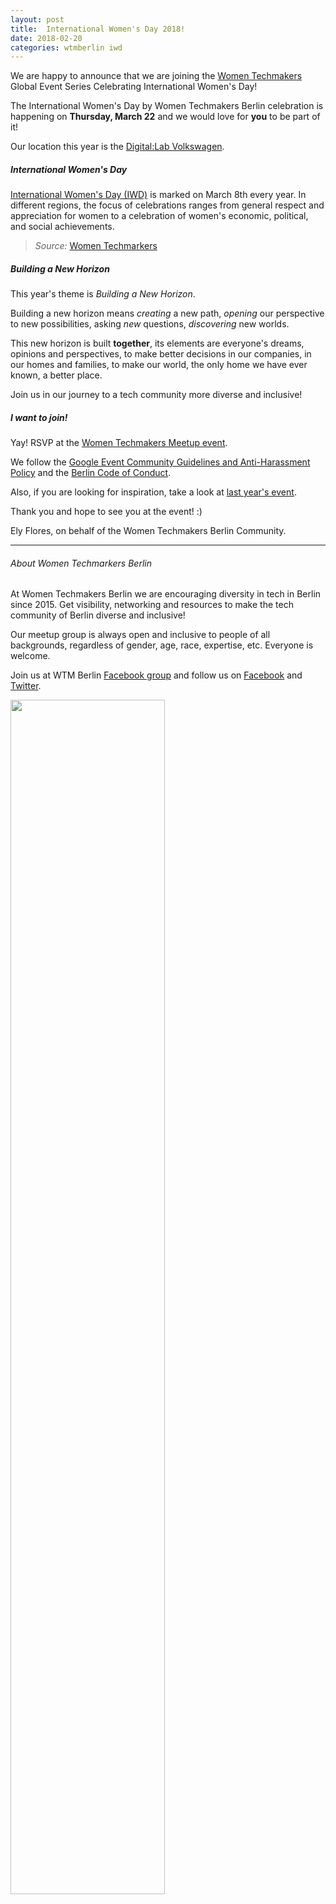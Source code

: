 ```yaml
---
layout: post
title:  International Women's Day 2018! 
date: 2018-02-20
categories: wtmberlin iwd
---
```


We are happy to announce that we are joining the [Women Techmakers](https://www.womentechmakers.com/iwd18) Global Event Series Celebrating International Women's Day!

The International Women's Day by Women Techmakers Berlin celebration is happening on **Thursday, March 22** and we would love for **you** to be part of it!

Our location this year is the [Digital:Lab Volkswagen](https://goo.gl/maps/6haLVpAjUio).

##### International Women's Day
[International Women's Day (IWD)](https://www.internationalwomensday.com/) is marked on March 8th every year. In different regions, the focus of celebrations ranges from general respect and appreciation for women to a celebration of women's economic, political, and social achievements.

> _Source:_ [Women Techmarkers](https://www.womentechmakers.com/iwd18)

##### Building a New Horizon
This year's theme is _Building a New Horizon_. 

Building a new horizon means *creating* a new path, *opening* our perspective to new possibilities, asking *new* questions, *discovering* new worlds.

This new horizon is built **together**, its elements are everyone's dreams, opinions and perspectives, to make better decisions in our companies, in our homes and families, to make our world, the only home we have ever known, a better place. 

Join us in our journey to a tech community more diverse and inclusive!

##### I want to join!
Yay! RSVP at the [Women Techmakers Meetup event](https://www.meetup.com/Women-Techmakers-Berlin/events/247964417/).

We follow the [Google Event Community Guidelines and Anti-Harassment Policy](https://www.google.com/events/policy/anti-harassmentpolicy.html) and the [Berlin Code of Conduct](http://berlincodeofconduct.org/).

Also, if you are looking for inspiration, take a look at [last year's event](http://wtmberlin.com/blog/IWD-2017).

Thank you and hope to see you at the event! :)

<dl>Ely Flores, on behalf of the Women Techmakers Berlin Community.</dl>

***
###### About Women Techmarkers Berlin
At Women Techmakers Berlin we are encouraging diversity in tech in Berlin since 2015. Get visibility, networking and resources to make the tech community of Berlin diverse and inclusive!

Our meetup group is always open and inclusive to people of all backgrounds, regardless of gender, age, race, expertise, etc. Everyone is welcome.

Join us at WTM Berlin [Facebook group](https://www.facebook.com/groups/1106085959408694) and follow us on [Facebook](https://www.facebook.com/WomenTechmakersBerlinPage/) and [Twitter](https://twitter.com/wtm_berlin).

<img src="https://raw.githubusercontent.com/WTMBerlin/slides/master/logos/wtm_berlin_logo.png" width="70%" height="70%">